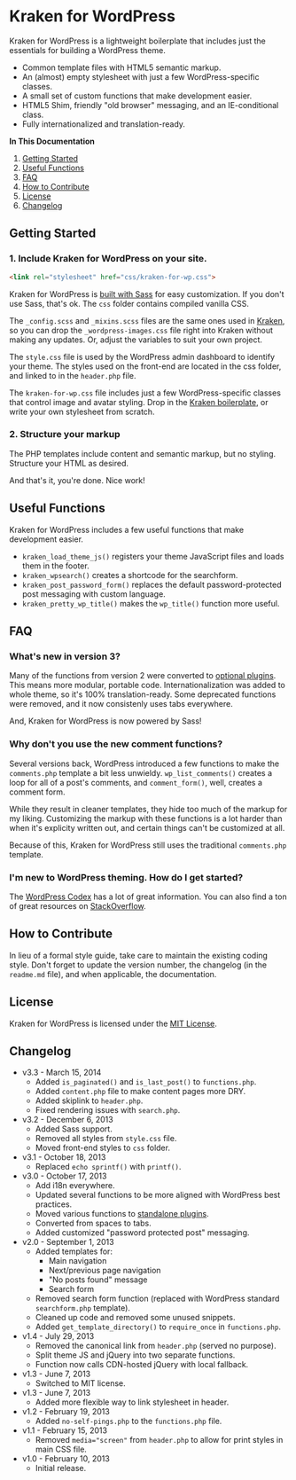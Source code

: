 # Kraken for WordPress

Kraken for WordPress is a lightweight boilerplate that includes just the essentials for building a WordPress theme.

* Common template files with HTML5 semantic markup.
* An (almost) empty stylesheet with just a few WordPress-specific classes.
* A small set of custom functions that make development easier.
* HTML5 Shim, friendly "old browser" messaging, and an IE-conditional class.
* Fully internationalized and translation-ready.


**In This Documentation**

1. [Getting Started](#getting-started)
2. [Useful Functions](#useful-functions)
3. [FAQ](#faq)
4. [How to Contribute](#how-to-contribute)
5. [License](#license)
6. [Changelog](#changelog)



## Getting Started

### 1. Include Kraken for WordPress on your site.

```html
<link rel="stylesheet" href="css/kraken-for-wp.css">
```

Kraken for WordPress is [built with Sass](http://sass-lang.com/) for easy customization. If you don't use Sass, that's ok. The `css` folder contains compiled vanilla CSS.

The `_config.scss` and `_mixins.scss` files are the same ones used in [Kraken](http://cferdinandi.github.io/kraken/), so you can drop the `_wordpress-images.css` file right into Kraken without making any updates. Or, adjust the variables to suit your own project.

The `style.css` file is used by the WordPress admin dashboard to identify your theme. The styles used on the front-end are located in the css folder, and linked to in the `header.php` file.

The `kraken-for-wp.css` file includes just a few WordPress-specific classes that control image and avatar styling. Drop in the [Kraken boilerplate](http://cferdinandi.github.io/kraken/), or write your own stylesheet from scratch.

### 2. Structure your markup

The PHP templates include content and semantic markup, but no styling. Structure your HTML as desired.

And that's it, you're done. Nice work!



## Useful Functions

Kraken for WordPress includes a few useful functions that make development easier.

* `kraken_load_theme_js()` registers your theme JavaScript files and loads them in the footer.
* `kraken_wpsearch()` creates a shortcode for the searchform.
* `kraken_post_password_form()` replaces the default password-protected post messaging with custom language.
* `kraken_pretty_wp_title()` makes the `wp_title()` function more useful.



## FAQ

### What's new in version 3?

Many of the functions from version 2 were converted to [optional plugins](http://cferdinandi.github.io/kraken/addons.html). This means more modular, portable code. Internationalization was added to whole theme, so it's 100% translation-ready. Some deprecated functions were removed, and it now consistenly uses tabs everywhere.

And, Kraken for WordPress is now powered by Sass!

### Why don't you use the new comment functions?

Several versions back, WordPress introduced a few functions to make the `comments.php` template a bit less unwieldy. `wp_list_comments()` creates a loop for all of a post's comments, and `comment_form()`, well, creates a comment form.

While they result in cleaner templates, they hide too much of the markup for my liking. Customizing the markup with these functions is a lot harder than when it's explicity written out, and certain things can't be customized at all.

Because of this, Kraken for WordPress still uses the traditional `comments.php` template.

### I'm new to WordPress theming. How do I get started?

The [WordPress Codex](http://codex.wordpress.org/Theme_Development) has a lot of great information. You can also find a ton of great resources on [StackOverflow](http://stackoverflow.com/).



## How to Contribute

In lieu of a formal style guide, take care to maintain the existing coding style. Don't forget to update the version number, the changelog (in the `readme.md` file), and when applicable, the documentation.



## License

Kraken for WordPress is licensed under the [MIT License](http://gomakethings.com/mit/).



## Changelog

* v3.3 - March 15, 2014
	* Added `is_paginated()` and `is_last_post()` to `functions.php`.
	* Added `content.php` file to make content pages more DRY.
	* Added skiplink to `header.php`.
	* Fixed rendering issues with `search.php`.
* v3.2 - December 6, 2013
	* Added Sass support.
	* Removed all styles from `style.css` file.
	* Moved front-end styles to `css` folder.
* v3.1 - October 18, 2013
	* Replaced `echo sprintf()` with `printf()`.
* v3.0 - October 17, 2013
	* Add i18n everywhere.
	* Updated several functions to be more aligned with WordPress best practices.
	* Moved various functions to [standalone plugins](http://cferdinandi.github.io/kraken/addons.html).
	* Converted from spaces to tabs.
	* Added customized "password protected post" messaging.
* v2.0 - September 1, 2013
	* Added templates for:
		* Main navigation
		* Next/previous page navigation
		* "No posts found" message
		* Search form
	* Removed search form function (replaced with WordPress standard `searchform.php` template).
	* Cleaned up  code and removed some unused snippets.
	* Added `get_template_directory()` to `require_once` in `functions.php`.
* v1.4 - July 29, 2013
	* Removed the canonical link from `header.php` (served no purpose).
	* Split theme JS and jQuery into two separate functions.
	* Function now calls CDN-hosted jQuery with local fallback.
* v1.3 - June 7, 2013
	* Switched to MIT license.
* v1.3 - June 7, 2013
	* Added more flexible way to link stylesheet in header.
* v1.2 - February 19, 2013
	* Added `no-self-pings.php` to the `functions.php` file.
* v1.1 - February 15, 2013
	* Removed `media="screen"` from `header.php` to allow for print styles in main CSS file.
* v1.0 - February 10, 2013
	* Initial release.